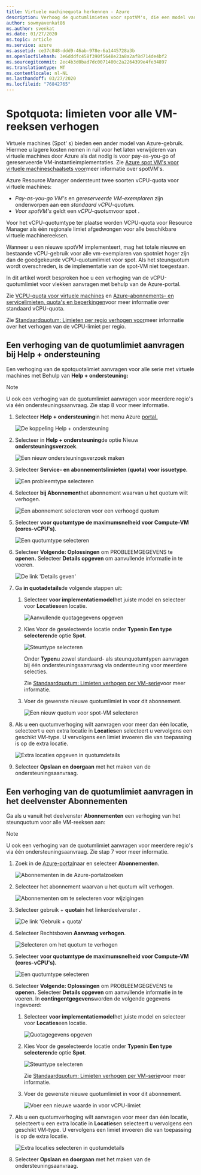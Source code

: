 ```yaml
---
title: Virtuele machinequota herkennen - Azure
description: Verhoog de quotumlimieten voor spotVM's, die een model van Azure-gebruik bieden waarmee u lagere kosten nemen in ruil voor het laten verwijderen van VM's door Azure als dat nodig is.
author: sowmyavenkat86
ms.author: svenkat
ms.date: 01/27/2020
ms.topic: article
ms.service: azure
ms.assetid: ce37c848-ddd9-46ab-978e-6a1445728a3b
ms.openlocfilehash: 3e6dddfc458f390f5648e23a8a2af8d714de4bf2
ms.sourcegitcommit: 2ec4b3d0bad7dc0071400c2a2264399e4fe34897
ms.translationtype: MT
ms.contentlocale: nl-NL
ms.lasthandoff: 03/27/2020
ms.locfileid: "76842765"
---
```

# <a name="spot-quota-increase-limits-for-all-vm-series"></a>Spotquota: limieten voor alle VM-reeksen verhogen

Virtuele machines (Spot' s) bieden een ander model van Azure-gebruik. Hiermee u lagere kosten nemen in ruil voor het laten verwijderen van virtuele machines door Azure als dat nodig is voor pay-as-you-go of gereserveerde VM-instantieimplementaties. Zie [Azure spot VM's voor virtuele machineschaalsets voor](../../virtual-machine-scale-sets/use-spot.md)meer informatie over spotVM's.

Azure Resource Manager ondersteunt twee soorten vCPU-quota voor virtuele machines:

* *Pay-as-you-go VM's* en *gereserveerde VM-exemplaren* zijn onderworpen aan een *standaard vCPU-quotum.*
* *Voor spotVM's* geldt een *vCPU-quotum*voor spot .

Voor het vCPU-quotumtype ter plaatse worden VCPU-quota voor Resource Manager als één regionale limiet afgedwongen voor alle beschikbare virtuele machinereeksen.

Wanneer u een nieuwe spotVM implementeert, mag het totale nieuwe en bestaande vCPU-gebruik voor alle vm-exemplaren van spotniet hoger zijn dan de goedgekeurde vCPU-quotumlimiet voor spot. Als het steunquotum wordt overschreden, is de implementatie van de spot-VM niet toegestaan.

In dit artikel wordt besproken hoe u een verhoging van de vCPU-quotumlimiet voor vlekken aanvragen met behulp van de Azure-portal.

Zie [VCPU-quota voor virtuele machines](../../virtual-machines/windows/quotas.md) en [Azure-abonnements- en servicelimieten, quota's en beperkingen](../../azure-resource-manager/management/azure-subscription-service-limits.md)voor meer informatie over standaard vCPU-quota.

Zie [Standaardquotum: Limieten per regio verhogen voor](regional-quota-requests.md)meer informatie over het verhogen van de vCPU-limiet per regio.

## <a name="request-a-quota-limit-increase-from-help--support"></a>Een verhoging van de quotumlimiet aanvragen bij Help + ondersteuning

Een verhoging van de spotquotalimiet aanvragen voor alle serie met virtuele machines met Behulp van **Help + ondersteuning:**

> [!NOTE]
> U ook een verhoging van de quotumlimiet aanvragen voor meerdere regio's via één ondersteuningsaanvraag. Zie stap 8 voor meer informatie.

1. Selecteer **Help + ondersteuning**in het menu Azure [portal.](https://portal.azure.com)

   ![De koppeling Help + ondersteuning](./media/resource-manager-core-quotas-request/help-plus-support.png)

1. Selecteer in **Help + ondersteuning**de optie Nieuw **ondersteuningsverzoek**.

    ![Een nieuw ondersteuningsverzoek maken](./media/resource-manager-core-quotas-request/new-support-request.png)

1. Selecteer **Service- en abonnementslimieten (quota)** **voor issuetype.**

   ![Een probleemtype selecteren](./media/resource-manager-core-quotas-request/select-quota-issue-type.png)

1. Selecteer **bij Abonnement**het abonnement waarvan u het quotum wilt verhogen.

   ![Een abonnement selecteren voor een verhoogd quotum](./media/resource-manager-core-quotas-request/select-subscription-support-request.png)

1. Selecteer **voor quotumtype** **de maximumsnelheid voor Compute-VM (cores-vCPU's).**

   ![Een quotumtype selecteren](./media/resource-manager-core-quotas-request/select-quota-type.png)

1. Selecteer **Volgende: Oplossingen** om PROBLEEMGEGEVENS te **openen.** Selecteer **Details opgeven** om aanvullende informatie in te voeren.

   ![De link 'Details geven'](./media/resource-manager-core-quotas-request/provide-details-link.png)

1. Ga **in quotadetails**de volgende stappen uit:

   1. Selecteer **voor implementatiemodel**het juiste model en selecteer voor **Locaties**een locatie.

      ![Aanvullende quotagegevens opgeven](./media/resource-manager-core-quotas-request/quota-details-deployment-locations.png)

   1. Kies Voor de geselecteerde locatie onder **Typen**in **Een type selecteren**de optie **Spot**.

      ![Steuntype selecteren](./media/resource-manager-core-quotas-request/select-spot-type.png)

       Onder **Typen**u zowel standaard- als steunquotumtypen aanvragen bij één ondersteuningsaanvraag via ondersteuning voor meerdere selecties.

       Zie [Standaardquotum: Limieten verhogen per VM-serie](per-vm-quota-requests.md)voor meer informatie.

   1. Voer de gewenste nieuwe quotumlimiet in voor dit abonnement.

      ![Een nieuw quotum voor spot-VM selecteren](./media/resource-manager-core-quotas-request/spot-set-new-quota.png)

1. Als u een quotumverhoging wilt aanvragen voor meer dan één locatie, selecteert u een extra locatie in **Locaties**en selecteert u vervolgens een geschikt VM-type. U vervolgens een limiet invoeren die van toepassing is op de extra locatie.

   ![Extra locaties opgeven in quotumdetails](./media/resource-manager-core-quotas-request/quota-details-multiple-locations.png)

1. Selecteer **Opslaan en doorgaan** met het maken van de ondersteuningsaanvraag.

## <a name="request-a-quota-limit-increase-from-the-subscriptions-pane"></a>Een verhoging van de quotumlimiet aanvragen in het deelvenster Abonnementen

Ga als u vanuit het deelvenster **Abonnementen** een verhoging van het steunquotum voor alle VM-reeksen aan:

> [!NOTE]
> U ook een verhoging van de quotumlimiet aanvragen voor meerdere regio's via één ondersteuningsaanvraag. Zie stap 7 voor meer informatie.

1. Zoek in de [Azure-portal](https://portal.azure.com)naar en selecteer **Abonnementen**.

   ![Abonnementen in de Azure-portalzoeken](./media/resource-manager-core-quotas-request/search-for-subscriptions.png)

1. Selecteer het abonnement waarvan u het quotum wilt verhogen.

   ![Abonnementen om te selecteren voor wijzigingen](./media/resource-manager-core-quotas-request/select-subscription-change-quota.png)

1. Selecteer gebruik + **quota**in het linkerdeelvenster .

   ![De link 'Gebruik + quota'](./media/resource-manager-core-quotas-request/select-usage-plus-quotas.png)

1. Selecteer Rechtsboven **Aanvraag verhogen**.

   ![Selecteren om het quotum te verhogen](./media/resource-manager-core-quotas-request/request-increase-from-subscription.png)

1. Selecteer **voor quotumtype** **de maximumsnelheid voor Compute-VM (cores-vCPU's).**

   ![Een quotumtype selecteren](./media/resource-manager-core-quotas-request/select-quota-type.png)

1. Selecteer **Volgende: Oplossingen** om PROBLEEMGEGEVENS te **openen.** Selecteer **Details opgeven** om aanvullende informatie in te voeren. In **contingentgegevens**worden de volgende gegevens ingevoerd:

   1. Selecteer **voor implementatiemodel**het juiste model en selecteer voor **Locaties**een locatie.

      ![Quotagegevens opgeven](./media/resource-manager-core-quotas-request/quota-details-deployment-locations.png)

   1. Kies Voor de geselecteerde locatie onder **Typen**in **Een type selecteren**de optie **Spot**.

      ![Steuntype selecteren](./media/resource-manager-core-quotas-request/select-spot-type.png)

      Zie [Standaardquotum: Limieten verhogen per VM-serie](per-vm-quota-requests.md)voor meer informatie.

   1. Voer de gewenste nieuwe quotumlimiet in voor dit abonnement.

      ![Voer een nieuwe waarde in voor vCPU-limiet](./media/resource-manager-core-quotas-request/spot-set-new-quota.png)

1. Als u een quotumverhoging wilt aanvragen voor meer dan één locatie, selecteert u een extra locatie in **Locaties**en selecteert u vervolgens een geschikt VM-type. U vervolgens een limiet invoeren die van toepassing is op de extra locatie.

   ![Extra locaties selecteren in quotumdetails](./media/resource-manager-core-quotas-request/quota-details-multiple-locations.png)

1. Selecteer **Opslaan en doorgaan** met het maken van de ondersteuningsaanvraag.
